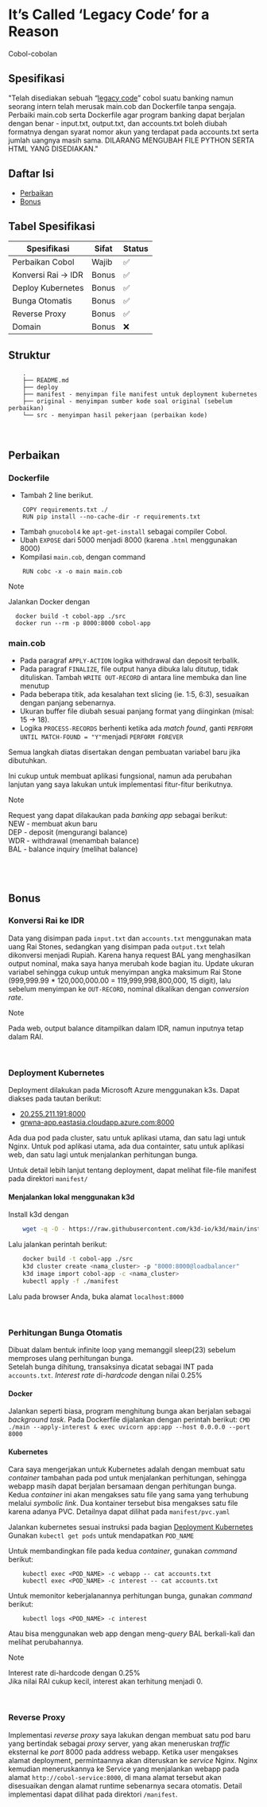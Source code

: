 # It’s Called ‘Legacy Code’ for a Reason
Cobol-cobolan

## Spesifikasi
"Telah disediakan sebuah “[legacy code](https://drive.google.com/file/d/1sbb-t_i58x8zHaV5B-3ukWrgpWrqjej0/view?usp=sharing)” cobol suatu banking namun seorang intern telah merusak main.cob dan Dockerfile tanpa sengaja. Perbaiki main.cob serta Dockerfile agar program banking dapat berjalan dengan benar - input.txt, output.txt, dan accounts.txt boleh diubah formatnya dengan syarat nomor akun yang terdapat pada accounts.txt serta jumlah uangnya masih sama. DILARANG MENGUBAH FILE PYTHON SERTA HTML YANG DISEDIAKAN."

## Daftar Isi
- [Perbaikan](#perbaikan)
- [Bonus](#bonus)

## Tabel Spesifikasi
| Spesifikasi          | Sifat | Status |
| -------------------- | ----- | ------ |
| Perbaikan Cobol      | Wajib | ✅ |
| Konversi Rai -> IDR  | Bonus | ✅|
| Deploy Kubernetes       | Bonus | ✅ |
| Bunga Otomatis        | Bonus | ✅ |
| Reverse Proxy       | Bonus | ✅ |
| Domain     | Bonus | ❌ |


## Struktur
```shell
    .
    ├── README.md
    ├── deploy
    ├── manifest - menyimpan file manifest untuk deployment kubernetes
    ├── original - menyimpan sumber kode soal original (sebelum perbaikan)
    └── src - menyimpan hasil pekerjaan (perbaikan kode)
```

<br>

## Perbaikan
### Dockerfile
- Tambah 2 line berikut.
```
    COPY requirements.txt ./
    RUN pip install --no-cache-dir -r requirements.txt
```
-  Tambah `gnucobol4` ke `apt-get-install` sebagai compiler Cobol.
- Ubah `EXPOSE` dari 5000 menjadi 8000 (karena `.html` menggunakan 8000)
- Kompilasi `main.cob`, dengan command
```
    RUN cobc -x -o main main.cob
```

>[!note]
> Jalankan Docker dengan
>```
>   docker build -t cobol-app ./src
>   docker run --rm -p 8000:8000 cobol-app
>```

### main.cob
- Pada paragraf `APPLY-ACTION` logika withdrawal dan deposit terbalik.
- Pada paragraf `FINALIZE`, file output hanya dibuka lalu ditutup, tidak dituliskan. Tambah `WRITE OUT-RECORD` di antara line membuka dan line menutup
- Pada beberapa titik, ada kesalahan text slicing (ie. 1:5, 6:3), sesuaikan dengan panjang sebenarnya.
- Ukuran buffer file diubah sesuai panjang format yang diinginkan (misal: 15 -> 18).
- Logika `PROCESS-RECORDS` berhenti ketika ada *match found*, ganti `PERFORM UNTIL MATCH-FOUND = "Y"`menjadi `PERFORM FOREVER`

Semua langkah diatas disertakan dengan pembuatan variabel baru jika dibutuhkan.

Ini cukup untuk membuat aplikasi fungsional, namun ada perubahan lanjutan yang saya lakukan untuk implementasi fitur-fitur berikutnya.

>[!note]
> Request yang dapat dilakaukan pada *banking app* sebagai berikut: <br>
>NEW - membuat akun baru <br>
>DEP - deposit (mengurangi balance) <br>
>WDR - withdrawal (menambah balance) <br>
>BAL - balance inquiry (melihat balance) <br>

<br>
<br>

## Bonus
### Konversi Rai ke IDR
Data yang disimpan pada `input.txt` dan `accounts.txt` menggunakan mata uang Rai Stones, sedangkan yang disimpan pada `output.txt` telah dikonversi menjadi Rupiah. Karena hanya request BAL yang menghasilkan output nominal, maka saya hanya merubah kode bagian itu. Update ukuran variabel sehingga cukup untuk menyimpan angka maksimum Rai Stone (999,999.99 * 120,000,000.00 = 119,999,998,800,000, 15 digit),  lalu sebelum menyimpan ke `OUT-RECORD`, nominal dikalikan dengan *conversion rate*.

>[!note]
>Pada web, output balance ditampilkan dalam IDR, namun inputnya tetap dalam RAI.

<br>

### Deployment Kubernetes
Deployment dilakukan pada Microsoft Azure menggunakan k3s. 
Dapat diakses pada tautan berikut:
- [20.255.211.191:8000](http://20.255.211.191:8000)
- [grwna-app.eastasia.cloudapp.azure.com:8000](http://grwna-app.eastasia.cloudapp.azure.com:8000)

Ada dua pod pada cluster, satu untuk aplikasi utama, dan satu lagi untuk Nginx. Untuk pod aplikasi utama, ada dua containter, satu untuk aplikasi web, dan satu lagi untuk menjalankan perhitungan bunga.

Untuk detail lebih lanjut tentang deployment, dapat melihat file-file manifest pada direktori `manifest/`



#### Menjalankan lokal menggunakan k3d <br>
Install k3d dengan
```bash
    wget -q -O - https://raw.githubusercontent.com/k3d-io/k3d/main/install.sh | bash
```

Lalu jalankan perintah berikut:
```bash
    docker build -t cobol-app ./src
    k3d cluster create <nama_cluster> -p "8000:8000@loadbalancer"
    k3d image import cobol-app -c <nama_cluster>
    kubectl apply -f ./manifest
```

Lalu pada browser Anda, buka alamat `localhost:8000`


<br>

### Perhitungan Bunga Otomatis
Dibuat dalam bentuk infinite loop yang memanggil sleep(23) sebelum memproses ulang perhitungan bunga. <br>
Setelah bunga dihitung, transaksinya dicatat sebagai INT pada `accounts.txt`. *Interest rate* di-*hardcode* dengan nilai 0.25%

#### Docker
Jalankan seperti biasa, program menghitung bunga akan berjalan sebagai *background task*. Pada Dockerfile dijalankan dengan perintah berikut:
`CMD  ./main --apply-interest & exec uvicorn app:app --host 0.0.0.0 --port 8000` 

#### Kubernetes
Cara saya mengerjakan untuk Kubernetes adalah dengan membuat satu *container* tambahan pada pod untuk menjalankan perhitungan, sehingga webapp masih dapat berjalan bersamaan dengan perhitungan bunga. Kedua *container* ini akan mengakses satu file yang sama yang terhubung melalui *symbolic link*. Dua kontainer tersebut bisa mengakses satu file karena adanya PVC. Detailnya dapat dilihat pada `manifest/pvc.yaml` 

Jalankan kubernetes sesuai instruksi pada bagian [Deployment Kubernetes](#deployment-kubernetes) <br>
Gunakan `kubectl get pods` untuk mendapatkan `POD_NAME` 

Untuk membandingkan file pada kedua *container*, gunakan *command* berikut:
```
    kubectl exec <POD_NAME> -c webapp -- cat accounts.txt
    kubectl exec <POD_NAME> -c interest -- cat accounts.txt
```
Untuk memonitor keberjalanannya perhitungan bunga, gunakan *command* berikut:
```
    kubectl logs <POD_NAME> -c interest
```

Atau bisa menggunakan web app dengan meng-*query* BAL berkali-kali dan melihat perubahannya.


>[!note]
> Interest rate di-hardcode dengan 0.25% <br>
>Jika nilai RAI cukup kecil, interest akan terhitung menjadi 0.


<br>


### Reverse Proxy 
Implementasi *reverse proxy* saya lakukan dengan membuat satu pod baru yang bertindak sebagai *proxy* server, yang akan meneruskan *traffic* eksternal ke *port* 8000 pada address webapp. Ketika user mengakses alamat deployment, permintaannya akan diteruskan ke *service* Nginx. Nginx kemudian meneruskannya ke Service yang menjalankan webapp pada alamat `http://cobol-service:8000`, di mana alamat tersebut akan disesuaikan dengan alamat runtime sebenarnya secara otomatis. Detail implementasi dapat dilihat pada direktori `/manifest`.